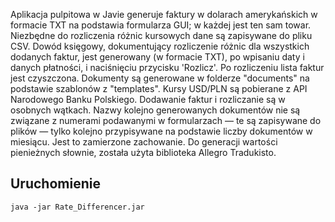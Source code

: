 Aplikacja pulpitowa w Javie generuje faktury w dolarach amerykańskich w formacie TXT na podstawia formularza GUI; w każdej jest ten sam towar. Niezbędne do rozliczenia różnic kursowych dane są zapisywane do pliku CSV. Dowód księgowy, dokumentujący rozliczenie różnic dla wszystkich dodanych faktur, jest generowany (w formacie TXT), po wpisaniu daty i danych płatności, i naciśnięciu przycisku 'Rozlicz'. Po rozliczeniu lista faktur jest czyszczona.
Dokumenty są generowane w folderze "documents" na podstawie szablonów z "templates".
Kursy USD/PLN są pobierane z API Narodowego Banku Polskiego. Dodawanie faktur i rozliczanie są w osobnych wątkach.
Nazwy kolejno generowanych dokumentów nie są związane z numerami podawanymi w formularzach — te są zapisywane do plików — tylko kolejno przypisywane na podstawie liczby dokumentów w miesiącu. Jest to zamierzone zachowanie.
Do generacji wartości pienieżnych słownie, została użyta biblioteka Allegro Tradukisto.

## Uruchomienie
```
java -jar Rate_Differencer.jar
```


